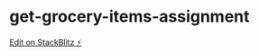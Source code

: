 # get-grocery-items-assignment

[Edit on StackBlitz ⚡️](https://stackblitz.com/edit/typescript-lqujdg)